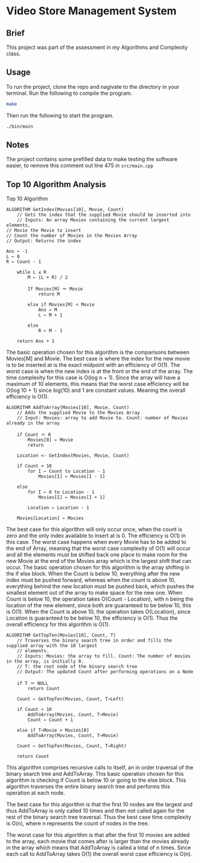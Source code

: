 # Video Store Management System

## Brief

This project was part of the assessment in my Algorithms and Complexity class.

## Usage

To run the project, clone the repo and nagivate to the directory in your terminal. Run the following to compile the program.

```bash
make
```

Then run the following to start the program.

```bash
./bin/main
```

## Notes

The project contains some prefilled data to make testing the software easier, to remove this comment out line 475 in ```src/main.cpp```

## Top 10 Algorithm Analysis 

Top 10 Algorithm
```
ALGORITHM GetIndex(Movies[10], Movie, Count)
    // Gets the index that the supplied Movie should be inserted into
    // Inputs: An array Movies containing the current largest elements, 
// Movie the Movie to insert
// Count the number of Movies in the Movies Array
// Output: Returns the index
 
Ans ← -1 
L ← 0
R ← Count - 1
    
    while L ≤ R
        M ← (L + R) / 2
        
        If Movies[M] ＝ Movie
            return M
        
        else if Movies[M] < Movie
            Ans ← M
            L ← M + 1
        
        else
            R ← M - 1

    return Ans + 1
```
The basic operation chosen for this algorithm is the comparisons between Movies[M] and Movie. The best case is where the index for the new movie is to be inserted at is the exact midpoint with an efficiency of O(1). The worst case is when the new index is at the front or the end of the array. The time complexity for this case is O(log n + 1). Since the array will have a maximum of 10 elements, this means that the worst case efficiency will be O(log 10 + 1) since log(10) and 1 are constant values. Meaning the overall efficiency is O(1).
```
ALGORITHM AddToArray(Movies[10], Movie, Count)
    // Adds the supplied Movie to the Movies Array
    // Input: Movies: array to add Movie to. Count: number of Movies already in the array

    if Count ＝ 0
        Movies[0] ← Movie
        return
            
    Location <- GetIndex(Movies, Movie, Count)

    if Count < 10
        for I ← Count to Location - 1
            Movies[I] ← Movies[I - 1]

    else
        for I ← 0 to Location - 1
            Movies[I] ← Movies[I + 1]
        
        Location ← Location - 1
    
    Movies[Location] ← Movies
```
The best case for this algorithm will only occur once, when the count is zero and the only index available to insert at is 0. The efficiency is O(1) in this case. The worst case happens when every Movie has to be added to the end of Array, meaning that the worst case complexity of O(1) will occur and all the elements must be shifted back one place to make room for the new Movie at the end of the Movies array which is the largest shift that can occur. The basic operation chosen for this algorithm is the array shifting in the if else block. When the Count is below 10, everything after the new index must be pushed forward, whereas when the count is above 10, everything behind the new location must be pushed back, which pushes the smallest element out of the array to make space for the new one. When Count is below 10, the operation takes O(Count - Location), with n being the location of the new element, since both are guaranteed to be below 10, this is O(1). When the Count is above 10, the operation takes O(Location), since Location is guaranteed to be below 10, the efficiency is O(1). Thus the overall efficiency for this algorithm is O(1).
```
ALGORITHM GetTopTen(Movies[10], Count, T)
    // Traverses the binary search tree in order and fills the supplied array with the 10 largest 
    // elements. 
    // Inputs: Movies: the array to fill. Count: The number of movies in the array, is initially 0.
    // T: the root node of the binary search tree
    // Output: The updated Count after performing operations on a Node
    
    if T ＝ NULL
        return Count
    
    Count ← GetTopTen(Movies, Count, T→Left)
    
    if Count < 10
        AddToArray(Movies, Count, T→Movie)
        Count ← Count + 1
    
    else if T→Movie > Movies[0]
        AddToArray(Movies, Count, T→Movie)
    
    Count ← GetTopTen(Movies, Count, T→Right)

    return Count
```

This algorithm comprises recursive calls to itself, an in order traversal of the binary search tree and AddToArray. This basic operation chosen for this algorithm is checking if Count is below 10 or going to the else block. This algorithm traverses the entire binary search tree and performs this operation at each node.

The best case for this algorithm is that the first 10 nodes are the largest and thus AddToArray is only called 10 times and then not called again for the rest of the binary search tree traversal. Thus the best case time complexity is O(n), where n represents the count of nodes in the tree.

The worst case for this algorithm is that after the first 10 movies are added to the array, each movie that comes after is larger than the movies already in the array which means that AddToArray is called a total of n times. Since each call to AddToArray takes O(1) the overall worst case efficiency is O(n).

